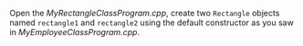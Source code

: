 Open the _MyRectangleClassProgram.cpp_, create two `Rectangle` objects named `rectangle1` and `rectangle2` using the default constructor as you saw in _MyEmployeeClassProgram.cpp_.
